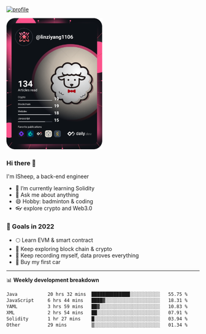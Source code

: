 [![profile](http://img.codelin.xyz/hello-im-isheep.svg)](https://www.calligrapher.ai/)

<a href="https://app.daily.dev/linziyang1106"><img src="/devcard.png" width="250" alt="ISheep's Dev Card"/></a>

### Hi there 🐏

I'm ISheep, a back-end engineer

- 🔭 I’m currently learning Solidity
- 💬 Ask me about anything
- 😄 Hobby: badminton & coding
- 👓 explore crypto and Web3.0

### 🚀 Goals in 2022
+ 🌕 Learn EVM & smart contract
+ 🤔 Keep exploring block chain & crypto
+ 🐏 Keep recording myself, data proves everything
+ 🚗 Buy my first car

-------

📊 **Weekly development breakdown**
<!--START_SECTION:waka-->

```text
Java           20 hrs 32 mins  ██████████████░░░░░░░░░░░   55.75 %
JavaScript     6 hrs 44 mins   ████▓░░░░░░░░░░░░░░░░░░░░   18.31 %
YAML           3 hrs 59 mins   ██▓░░░░░░░░░░░░░░░░░░░░░░   10.83 %
XML            2 hrs 54 mins   ██░░░░░░░░░░░░░░░░░░░░░░░   07.91 %
Solidity       1 hr 27 mins    █░░░░░░░░░░░░░░░░░░░░░░░░   03.94 %
Other          29 mins         ▒░░░░░░░░░░░░░░░░░░░░░░░░   01.34 %
```

<!--END_SECTION:waka-->
